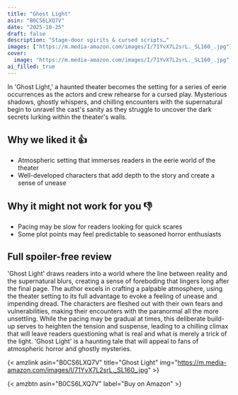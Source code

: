 ```yaml
---
title: "Ghost Light"
asin: "B0CS6LXQ7V"
date: "2025-10-25"
draft: false
description: "Stage-door spirits & cursed scripts…"
images: ["https://m.media-amazon.com/images/I/71YvX7L2srL._SL160_.jpg"]
cover:
  image: "https://m.media-amazon.com/images/I/71YvX7L2srL._SL160_.jpg"
ai_filled: true
---
```


In 'Ghost Light,' a haunted theater becomes the setting for a series of eerie
occurrences as the actors and crew rehearse for a cursed play. Mysterious
shadows, ghostly whispers, and chilling encounters with the supernatural begin
to unravel the cast's sanity as they struggle to uncover the dark secrets
lurking within the theater's walls.

## Why we liked it 👍
- Atmospheric setting that immerses readers in the eerie world of the theater
- Well-developed characters that add depth to the story and create a sense of unease

## Why it might not work for you 👎
- Pacing may be slow for readers looking for quick scares
- Some plot points may feel predictable to seasoned horror enthusiasts

## Full spoiler-free review
 'Ghost Light' draws readers into a world where the line between reality and the
supernatural blurs, creating a sense of foreboding that lingers long after the
final page. The author excels in crafting a palpable atmosphere, using the
theater setting to its full advantage to evoke a feeling of unease and impending
dread. The characters are fleshed out with their own fears and vulnerabilities,
making their encounters with the paranormal all the more unsettling. While the
pacing may be gradual at times, this deliberate build-up serves to heighten the
tension and suspense, leading to a chilling climax that will leave readers
questioning what is real and what is merely a trick of the light. 'Ghost Light'
is a haunting tale that will appeal to fans of atmospheric horror and ghostly
mysteries.

{< amzlink asin="B0CS6LXQ7V" title="Ghost Light" img="https://m.media-amazon.com/images/I/71YvX7L2srL._SL160_.jpg" >}

{< amzbtn asin="B0CS6LXQ7V" label="Buy on Amazon" >}
